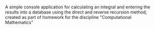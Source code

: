 A simple console application for calculating an integral and entering the results into a database using the direct and reverse recursion method, created as part of homework for the discipline "Computational Mathematics"
